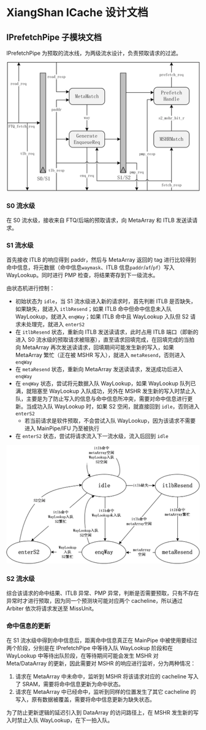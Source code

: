 # XiangShan ICache 设计文档

## IPrefetchPipe 子模块文档

IPrefetchPipe 为预取的流水线，为两级流水设计，负责预取请求的过滤。

![IPrefetchPipe 结构](../figure/ICache/IPrefetchPipe/iprefetchpipe_structure.png)

### S0 流水级

在 S0 流水级，接收来自 FTQ/后端的预取请求，向 MetaArray 和 ITLB 发送读请求。

### S1 流水级

首先接收 ITLB 的响应得到 paddr，然后与 MetaArray 返回的 tag 进行比较得到命中信息，将元数据（命中信息`waymask`、ITLB 信息`paddr`/`af`/`pf`）写入 WayLookup。同时进行 PMP 检查，将结果寄存到下一级流水。

由状态机进行控制：

- 初始状态为 `idle`，当 S1 流水级进入新的请求时，首先判断 ITLB 是否缺失，如果缺失，就进入 `itlbResend`；如果 ITLB 命中但命中信息未入队 WayLookup，就进入 `enqWay`；如果 ITLB 命中且 WayLookup 入队但 S2 请求未处理完，就进入 `enterS2`
- 在 `itlbResend` 状态，重新向 ITLB 发送读请求，此时占用 ITLB 端口（即新的进入 S0 流水级的预取请求被阻塞），直至请求回填完成，在回填完成的当拍向 MetaArray 再次发送读请求，回填期间可能发生新的写入，如果 MetaArray 繁忙（正在被 MSHR 写入），就进入 `metaResend`，否则进入 `enqWay`
- 在 `metaResend` 状态，重新向 MetaArray 发送读请求，发送成功后进入 `enqWay`
- 在 `enqWay` 状态，尝试将元数据入队 WayLookup，如果 WayLookup 队列已满，就阻塞至 WayLookup 入队成功，另外在 MSHR 发生新的写入时禁止入队，主要是为了防止写入的信息与命中信息所冲突，需要对命中信息进行更新。当成功入队 WayLookup 时，如果 S2 空闲，就直接回到 `idle`，否则进入 `enterS2`
  - 若当前请求是软件预取，不会尝试入队 WayLookup，因为该请求不需要进入 MainPipe/IFU 乃至被执行
- 在 `enterS2` 状态，尝试将请求流入下一流水级，流入后回到 `idle`

![IPrefetchPipe S1 状态机](../figure/ICache/IPrefetchPipe/iprefetchpipe_s1_fsm.png)

### S2 流水级

综合该请求的命中结果、ITLB 异常、PMP 异常，判断是否需要预取，只有不存在异常时才进行预取，因为同一个预测块可能对应两个 cacheline，所以通过 Arbiter 依次将请求发送至 MissUnit。

### 命中信息的更新

在 S1 流水级中得到命中信息后，距离命中信息真正在 MainPipe 中被使用要经过两个阶段，分别是在 IPrefetchPipe 中等待入队 WayLookup 阶段和在 WayLookup 中等待出队阶段，在等待期间可能会发生 MSHR 对 Meta/DataArray 的更新，因此需要对 MSHR 的响应进行监听，分为两种情况：

1. 请求在 MetaArray 中未命中，监听到 MSHR 将该请求对应的 cacheline 写入了 SRAM，需要将命中信息更新为命中状态。
2. 请求在 MetaArray 中已经命中，监听到同样的位置发生了其它 cacheline 的写入，原有数据被覆盖，需要将命中信息更新为缺失状态。

为了防止更新逻辑的延迟引入到 DataArray 的访问路径上，在 MSHR 发生新的写入时禁止入队 WayLookup，在下一拍入队。
